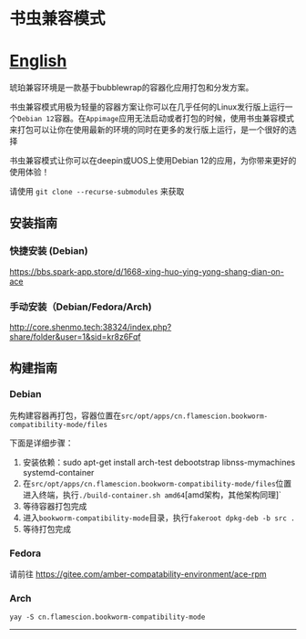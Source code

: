 # 书虫兼容模式

# [English](README.md)


琥珀兼容环境是一款基于bubblewrap的容器化应用打包和分发方案。

书虫兼容模式用极为轻量的容器方案让你可以在几乎任何的Linux发行版上运行一个`Debian 12`容器。在`Appimage`应用无法启动或者打包的时候，使用书虫兼容模式来打包可以让你在使用最新的环境的同时在更多的发行版上运行，是一个很好的选择

书虫兼容模式让你可以在deepin或UOS上使用Debian 12的应用，为你带来更好的使用体验！

请使用 `git clone --recurse-submodules` 来获取

## 安装指南

### 快捷安装 (Debian)

https://bbs.spark-app.store/d/1668-xing-huo-ying-yong-shang-dian-on-ace

### 手动安装（Debian/Fedora/Arch)

http://core.shenmo.tech:38324/index.php?share/folder&user=1&sid=kr8z6Fqf

## 构建指南

### Debian

先构建容器再打包，容器位置在`src/opt/apps/cn.flamescion.bookworm-compatibility-mode/files`

下面是详细步骤：

1. 安装依赖：sudo apt-get install arch-test debootstrap libnss-mymachines systemd-container
2. 在`src/opt/apps/cn.flamescion.bookworm-compatibility-mode/files`位置进入终端，执行`./build-container.sh amd64`[amd架构，其他架构同理]`
3. 等待容器打包完成
4. 进入`bookworm-compatibility-mode`目录，执行`fakeroot dpkg-deb -b src .`
5. 等待打包完成

### Fedora

请前往 https://gitee.com/amber-compatability-environment/ace-rpm

### Arch

`yay -S cn.flamescion.bookworm-compatibility-mode`

---